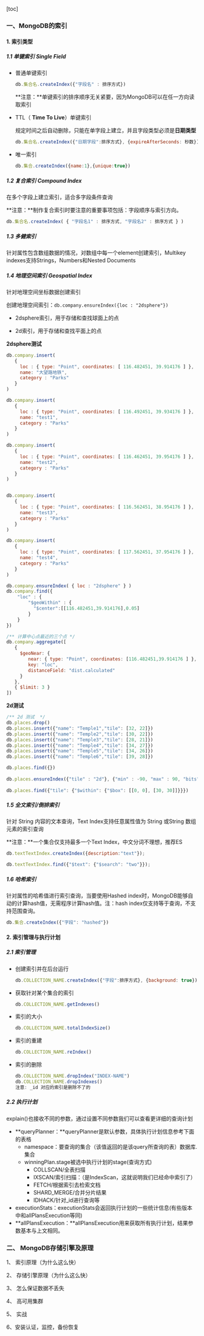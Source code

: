 [toc]

### 一、MongoDB的索引

#### 1. 索引类型

##### 1.1 单键索引 Single Field

- 普通单键索引

  ```js
  db.集合名.createIndex({"字段名" : 排序方式}) 
  ```

  **注意：**单键索引的排序顺序无关紧要，因为MongoDB可以在任⼀方向读取索引

- TTL（ **Time To Live**）单键索引

  规定时间之后⾃动删除，只能在单字段上建立，并且字段类型必须是**日期类型**

  ```js
  db.集合名.createIndex({"日期字段":排序方式}, {expireAfterSeconds: 秒数})
  ```

- 唯一索引

  ```js
  db.集合.createIndex({name:1},{unique:true})
  ```

  

##### 1.2 复合索引 Compound Index

在多个字段上建立索引，适合多字段条件查询

**注意：**制作复合索引时要注意的重要事项包括：字段顺序与索引方向。

```js
db.集合名.createIndex( { "字段名1" : 排序方式, "字段名2" : 排序方式 } )
```



##### 1.3 多健索引

针对属性包含数组数据的情况，对数组中每⼀个element创建索引，Multikey indexes支持Strings，Numbers和Nested Documents



##### 1.4 地理空间索引 Geospatial Index

针对地理空间坐标数据创建索引

创建地理空间索引：`db.company.ensureIndex({loc : "2dsphere"})`

- 2dsphere索引，用于存储和查找球面上的点

- 2d索引，用于存储和查找平面上的点

**2dsphere测试**

```js
db.company.insert(
   {
     loc : { type: "Point", coordinates: [ 116.482451, 39.914176 ] },
     name: "大望路地铁",
     category : "Parks"
   }
)

db.company.insert(
   {
     loc : { type: "Point", coordinates: [ 116.492451, 39.934176 ] },
     name: "test1",
     category : "Parks"
   }
)

db.company.insert(
   {
     loc : { type: "Point", coordinates: [ 116.462451, 39.954176 ] },
     name: "test2",
     category : "Parks"
   }
)


db.company.insert(
   {
     loc : { type: "Point", coordinates: [ 116.562451, 38.954176 ] },
     name: "test3",
     category : "Parks"
   }
)

db.company.insert(
   {
     loc : { type: "Point", coordinates: [ 117.562451, 37.954176 ] },
     name: "test4",
     category : "Parks"
   }
)

db.company.ensureIndex( { loc : "2dsphere" } )
db.company.find({
    "loc" : { 
        "$geoWithin" : {
          "$center":[[116.482451,39.914176],0.05] 
        }
    }
})

/** 计算中心点最近的三个点 */
db.company.aggregate([
   {
     $geoNear: {
        near: { type: "Point", coordinates: [116.482451,39.914176 ] },
        key: "loc",
        distanceField: "dist.calculated"
     }
   },
   { $limit: 3 }
])
```

**2d测试**

```js
/** 2d 测试  */
db.places.drop()
db.places.insert({"name": "Temple1","tile": [32, 22]})
db.places.insert({"name": "Temple2","tile": [30, 22]})
db.places.insert({"name": "Temple3","tile": [28, 21]})
db.places.insert({"name": "Temple4","tile": [34, 27]})
db.places.insert({"name": "Temple5","tile": [34, 26]})
db.places.insert({"name": "Temple6","tile": [39, 28]})

db.places.find({})
 
db.places.ensureIndex({"tile" : "2d"}, {"min" : -90, "max" : 90, "bits" : 20}) 
 
db.places.find({"tile": {"$within": {"$box": [[0, 0], [30, 30]]}}})
```



##### 1.5 全文索引/倒排索引

针对 String 内容的文本查询，Text Index支持任意属性值为 String 或String 数组元素的索引查询

**注意：**一个集合仅支持最多⼀个Text Index，中文分词不理想，推荐ES

```js
db.textTextIndex.createIndex({description:"text"});

db.textTextIndex.find({"$text": {"$search": "two"}});
```



##### 1.6 哈希索引

针对属性的哈希值进⾏索引查询，当要使⽤Hashed index时，MongoDB能够⾃动的计算hash值，⽆需程序计算hash值。注：hash index仅⽀持等于查询，不⽀持范围查询。

```js
db.集合.createIndex({"字段": "hashed"})
```



#### 2. 索引管理与执行计划

##### 2.1 索引管理

- 创建索引并在后台运行

  ```js
  db.COLLECTION_NAME.createIndex({"字段":排序方式}, {background: true});
  ```

- 获取针对某个集合的索引

  ```js
  db.COLLECTION_NAME.getIndexes()
  ```

- 索引的大小

  ```js
  db.COLLECTION_NAME.totalIndexSize()
  ```

- 索引的重建

  ```js
  db.COLLECTION_NAME.reIndex()
  ```

- 索引的删除

  ```js
  db.COLLECTION_NAME.dropIndex("INDEX-NAME")
  db.COLLECTION_NAME.dropIndexes()
  注意: _id 对应的索引是删除不了的
  ```



##### 2.2 执行计划

explain()也接收不同的参数，通过设置不同参数我们可以查看更详细的查询计划

- **queryPlanner：**queryPlanner是默认参数，具体执行计划信息参考下⾯的表格
  - namespace：要查询的集合（该值返回的是该query所查询的表）数据库.集合
  - winningPlan.stage被选中执⾏计划的stage(查询方式)
    - COLLSCAN/全表扫描
    - IXSCAN/索引扫描：（是IndexScan，这就说明我们已经命中索引了）
    - FETCH/根据索引去检索文档
    - SHARD_MERGE/合并分片结果
    - IDHACK/针对_id进行查询等
- executionStats：executionStats会返回执行计划的⼀些统计信息(有些版本中和allPlansExecution等同)
- **allPlansExecution：**allPlansExecution用来获取所有执行计划，结果参数基本与上⽂相同。





### 二、 MongoDB存储引擎及原理





1、 索引原理（为什么这么快）





2、 存储引擎原理（为什么这么快）





3、 怎么保证数据不丢失





4、 高可用集群





5、 实战





6、安装认证，监控，备份恢复